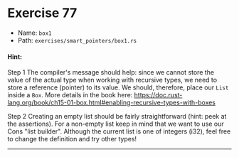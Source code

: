 # Exercise 77

- Name: ```box1```
- Path: ```exercises/smart_pointers/box1.rs```
#### Hint: 

Step 1
The compiler's message should help: since we cannot store the value of the actual type
when working with recursive types, we need to store a reference (pointer) to its value.
We should, therefore, place our `List` inside a `Box`. More details in the book here:
https://doc.rust-lang.org/book/ch15-01-box.html#enabling-recursive-types-with-boxes

Step 2
Creating an empty list should be fairly straightforward (hint: peek at the assertions).
For a non-empty list keep in mind that we want to use our Cons "list builder".
Although the current list is one of integers (i32), feel free to change the definition
and try other types!



---



